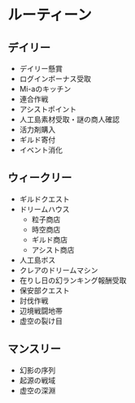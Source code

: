 # ルーティーン

## デイリー
* デイリー懸賞
* ログインボーナス受取
* Mi-aのキッチン
* 連合作戦
* アシストポイント
* 人工島素材受取・謎の商人確認
* 活力剤購入
* ギルド寄付
* イベント消化

## ウィークリー
* ギルドクエスト
* ドリームハウス
  * 粒子商店
  * 時空商店
  * ギルド商店
  * アシスト商店
* 人工島ボス
* クレアのドリームマシン
* 在りし日の幻ランキング報酬受取
* 保安部クエスト
* 討伐作戦
* 辺境戦闘地帯
* 虚空の裂け目

## マンスリー
* 幻影の序列
* 起源の戦域
* 虚空の深淵
